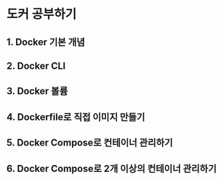 # 도커 공부하기

## 1. Docker 기본 개념

## 2. Docker CLI

## 3. Docker 볼륨

## 4. Dockerfile로 직접 이미지 만들기

## 5. Docker Compose로 컨테이너 관리하기

## 6. Docker Compose로 2개 이상의 컨테이너 관리하기

<!-- ## 7. EC2에 배포하기  -->